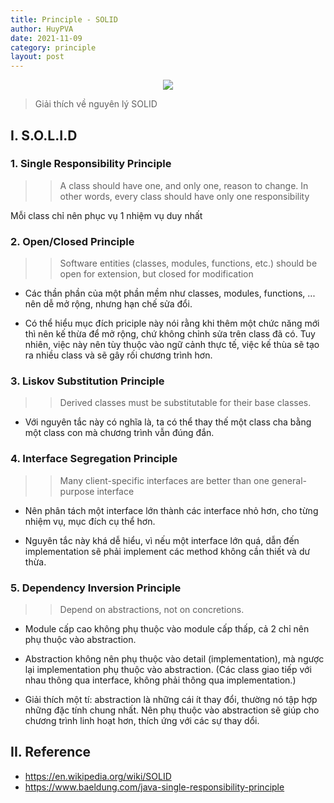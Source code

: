 ```yaml
---
title: Principle - SOLID
author: HuyPVA
date: 2021-11-09
category: principle
layout: post
---
```


<div align="center">
    <img src="../assets/images/principle/solid.png"/>
</div>

> Giải thích về nguyên lý SOLID

## I. S.O.L.I.D

### 1. Single Responsibility Principle

>> A class should have one, and only one, reason to change. In other words, every class should have only one responsibility

Mỗi class chỉ nên phục vụ 1 nhiệm vụ duy nhất

### 2. Open/Closed Principle

>> Software entities (classes, modules, functions, etc.) should be open for extension, but closed for modification

- Các thần phần của một phần mềm như classes, modules, functions, ... nên dễ mở rộng, nhưng hạn chế sửa đổi.

- Có thể hiểu mục đích priciple này nói rằng khi thêm một chức năng mới thì nên kế thừa để mở rộng, chứ không chỉnh sửa trên class đã có. Tuy nhiên, việc này nên tùy thuộc vào ngữ cảnh thực tế, việc kế thùa sẽ tạo ra nhiều class và sẽ gây rối chương trình hơn.

### 3. Liskov Substitution Principle

>> Derived classes must be substitutable for their base classes.

- Với nguyên tắc này có nghĩa là, ta có thể thay thế một class cha bằng một class con mà chương trình vẫn đúng đắn.

### 4. Interface Segregation Principle

>> Many client-specific interfaces are better than one general-purpose interface

- Nên phân tách một interface lớn thành các interface nhỏ hơn, cho từng nhiệm vụ, mục đích cụ thể hơn.

- Nguyên tắc này khá dễ hiểu, vì nếu một interface lớn quá, dẫn đến implementation sẽ phải implement các method không cần thiết và dư thừa.

### 5. Dependency Inversion Principle

>> Depend on abstractions, not on concretions.

- Module cấp cao không phụ thuộc vào module cấp thấp, cả 2 chỉ nên phụ thuộc vào abstraction.

- Abstraction không nên phụ thuộc vào detail (implementation), mà ngược lại implementation phụ thuộc vào abstraction. (Các class giao tiếp với nhau thông qua interface, không phải thông qua implementation.)

- Giải thích một tí: abstraction là những cái ít thay đổi, thường nó tập hợp những đặc tính chung nhất. Nên phụ thuộc vào abstraction sẽ giúp cho chương trình linh hoạt hơn, thích ứng với các sự thay dổi.

## II. Reference

- https://en.wikipedia.org/wiki/SOLID
- https://www.baeldung.com/java-single-responsibility-principle